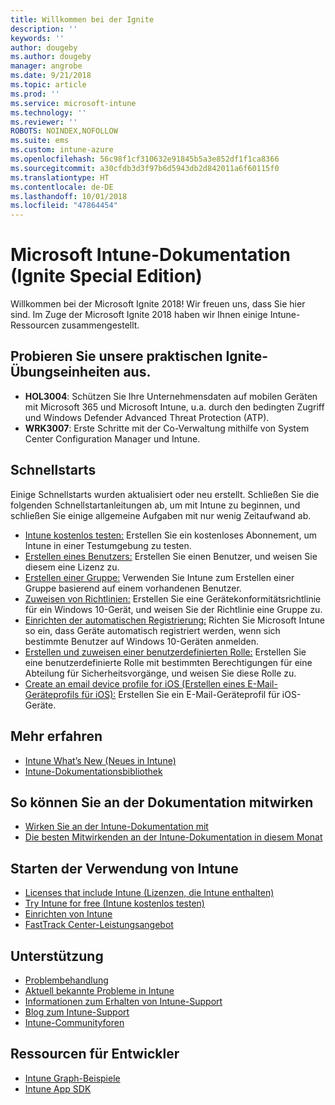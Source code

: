 ```yaml
---
title: Willkommen bei der Ignite
description: ''
keywords: ''
author: dougeby
ms.author: dougeby
manager: angrobe
ms.date: 9/21/2018
ms.topic: article
ms.prod: ''
ms.service: microsoft-intune
ms.technology: ''
ms.reviewer: ''
ROBOTS: NOINDEX,NOFOLLOW
ms.suite: ems
ms.custom: intune-azure
ms.openlocfilehash: 56c98f1cf310632e91845b5a3e852df1f1ca8366
ms.sourcegitcommit: a30cfdb3d3f97b6d5943db2d842011a6f60115f0
ms.translationtype: HT
ms.contentlocale: de-DE
ms.lasthandoff: 10/01/2018
ms.locfileid: "47864454"
---
```

# <a name="microsoft-intune-documentation-40ignite-special-edition41"></a>Microsoft Intune-Dokumentation &#40;Ignite Special Edition&#41;
Willkommen bei der Microsoft Ignite 2018! Wir freuen uns, dass Sie hier sind. Im Zuge der Microsoft Ignite 2018 haben wir Ihnen einige Intune-Ressourcen zusammengestellt.

## <a name="try-our-hands-on-labs-at-ignite"></a>Probieren Sie unsere praktischen Ignite-Übungseinheiten aus.
- **HOL3004**: Schützen Sie Ihre Unternehmensdaten auf mobilen Geräten mit Microsoft 365 und Microsoft Intune, u.a. durch den bedingten Zugriff und Windows Defender Advanced Threat Protection (ATP).
- **WRK3007**: Erste Schritte mit der Co-Verwaltung mithilfe von System Center Configuration Manager und Intune.

## <a name="quickstarts"></a>Schnellstarts
Einige Schnellstarts wurden aktualisiert oder neu erstellt. Schließen Sie die folgenden Schnellstartanleitungen ab, um mit Intune zu beginnen, und schließen Sie einige allgemeine Aufgaben mit nur wenig Zeitaufwand ab.

- [Intune kostenlos testen:](free-trial-sign-up.md) Erstellen Sie ein kostenloses Abonnement, um Intune in einer Testumgebung zu testen.    
- [Erstellen eines Benutzers:](quickstart-create-user.md) Erstellen Sie einen Benutzer, und weisen Sie diesem eine Lizenz zu.
- [Erstellen einer Gruppe:](quickstart-create-group.md) Verwenden Sie Intune zum Erstellen einer Gruppe basierend auf einem vorhandenen Benutzer.
- [Zuweisen von Richtlinien:](get-started-policies.md) Erstellen Sie eine Gerätekonformitätsrichtlinie für ein Windows 10-Gerät, und weisen Sie der Richtlinie eine Gruppe zu.
- [Einrichten der automatischen Registrierung:](quickstart-setup-auto-enrollment.md) Richten Sie Microsoft Intune so ein, dass Geräte automatisch registriert werden, wenn sich bestimmte Benutzer auf Windows 10-Geräten anmelden.
- [Erstellen und zuweisen einer benutzerdefinierten Rolle:](quickstart-create-custom-role.md) Erstellen Sie eine benutzerdefinierte Rolle mit bestimmten Berechtigungen für eine Abteilung für Sicherheitsvorgänge, und weisen Sie diese Rolle zu. 
- [Create an email device profile for iOS (Erstellen eines E-Mail-Geräteprofils für iOS):](quickstart-email-profile.md) Erstellen Sie ein E-Mail-Geräteprofil für iOS-Geräte.

## <a name="learn"></a>Mehr erfahren
- [Intune What’s New (Neues in Intune)](whats-new.md)
- [Intune-Dokumentationsbibliothek](https://docs.microsoft.com/intune/)

## <a name="contribute-to-docs"></a>So können Sie an der Dokumentation mitwirken
- [Wirken Sie an der Intune-Dokumentation mit](https://github.com/MicrosoftDocs/IntuneDocs/blob/master/README.md)  
- [Die besten Mitwirkenden an der Intune-Dokumentation in diesem Monat](https://github.com/MicrosoftDocs/IntuneDocs/graphs/contributors?from=2018-10-01&to=2018-10-31&type=c)  

## <a name="start-using-intune"></a>Starten der Verwendung von Intune
- [Licenses that include Intune (Lizenzen, die Intune enthalten)](licenses.md)
- [Try Intune for free (Intune kostenlos testen)](free-trial-sign-up.md)
- [Einrichten von Intune](setup-steps.md)
- [FastTrack Center-Leistungsangebot](https://docs.microsoft.com/enterprise-mobility-security/Solutions/enterprise-mobility-fasttrack-program)

## <a name="get-help"></a>Unterstützung
- [Problembehandlung](help-desk-operators.md)
- [Aktuell bekannte Probleme in Intune](known-issues.md)
- [Informationen zum Erhalten von Intune-Support](get-support.md)
- [Blog zum Intune-Support](https://blogs.technet.microsoft.com/intunesupport/)
- [Intune-Communityforen](https://techcommunity.microsoft.com/t5/Enterprise-Mobility-Security/ct-p/EMS)

## <a name="developer-resources"></a>Ressourcen für Entwickler
- [Intune Graph-Beispiele](https://github.com/microsoftgraph/powershell-intune-samples)
- [Intune App SDK](app-sdk-get-started.md)
